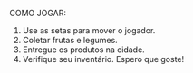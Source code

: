 COMO JOGAR:
1. Use as setas para mover o jogador.
2. Coletar frutas e legumes.
3. Entregue os produtos na cidade.
4. Verifique seu inventário.
   Espero que goste!
